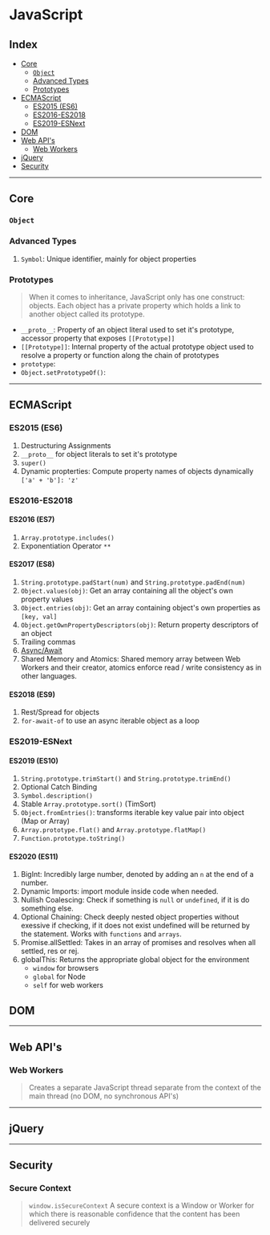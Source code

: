 <!-- omit in toc -->
# JavaScript

<!-- omit in toc -->
## Index

- [Core](#core)
  - [`Object`](#object)
  - [Advanced Types](#advanced-types)
  - [Prototypes](#prototypes)
- [ECMAScript](#ecmascript)
  - [ES2015 (ES6)](#es2015-es6)
  - [ES2016-ES2018](#es2016-es2018)
  - [ES2019-ESNext](#es2019-esnext)
- [DOM](#dom)
- [Web API's](#web-apis)
  - [Web Workers](#web-workers)
- [jQuery](#jquery)
- [Security](#security)

---

## Core

### `Object`

### Advanced Types

1. `Symbol`: Unique identifier, mainly for object properties

### Prototypes

> When it comes to inheritance, JavaScript only has one construct: objects. Each object has a private property which holds a link to another object called its prototype.

- `__proto__`: Property of an object literal used to set it's prototype, accessor property that exposes `[[Prototype]]`
- `[[Prototype]]`: Internal property of the actual prototype object used to resolve a property or function along the chain of prototypes
- `prototype`:
- `Object.setPrototypeOf()`:

---

## ECMAScript

### ES2015 (ES6)

1. Destructuring Assignments
2. `__proto__` for object literals to set it's prototype
3. `super()`
4. Dynamic propterties: Compute property names of objects dynamically `['a' + 'b']: 'z'`

### ES2016-ES2018

<!-- omit in toc -->
#### ES2016 (ES7)

1. `Array.prototype.includes()`
2. Exponentiation Operator `**`

<!-- omit in toc -->
#### ES2017 (ES8)

1. `String.prototype.padStart(num)` and `String.prototype.padEnd(num)`
2. `Object.values(obj)`: Get an array containing all the object's own property values
3. `Object.entries(obj)`: Get an array containing object's own properties as `[key, val]`
4. `Object.getOwnPropertyDescriptors(obj)`: Return property descriptors of an object
5. Trailing commas
6. [Async/Await](###async/await)
7. Shared Memory and Atomics: Shared memory array between Web Workers and their creator, atomics enforce read / write consistency as in other languages.

<!-- omit in toc -->
#### ES2018 (ES9)

1. Rest/Spread for objects
2. `for-await-of` to use an async iterable object as a loop

### ES2019-ESNext

<!-- omit in toc -->
#### ES2019 (ES10)

1. `String.prototype.trimStart()` and `String.prototype.trimEnd()`
2. Optional Catch Binding
3. `Symbol.description()`
4. Stable `Array.prototype.sort()` (TimSort)
5. `Object.fromEntries()`: transforms iterable key value pair into object (Map or Array)
6. `Array.prototype.flat()` and `Array.prototype.flatMap()`
7. `Function.prototype.toString()`

<!-- omit in toc -->
#### ES2020 (ES11)

1. BigInt: Incredibly large number, denoted by adding an `n` at the end of a number.
2. Dynamic Imports: import module inside code when needed.
3. Nullish Coalescing: Check if something is `null` or `undefined`, if it is do something else.
4. Optional Chaining: Check deeply nested object properties without exessive if checking, if it does not exist undefined will be returned by the statement. Works with `functions` and `arrays`.
5. Promise.allSettled: Takes in an array of promises and resolves when all settled, res or rej.
6. globalThis: Returns the appropriate global object for the environment
   - `window` for browsers
   - `global` for Node
   - `self` for web workers

## DOM

---

## Web API's

### Web Workers

> Creates a separate JavaScript thread separate from the context of the main thread (no DOM, no synchronous API's)

---

## jQuery

---

## Security

<!-- omit in toc -->
### Secure Context

> `window.isSecureContext` A secure context is a Window or Worker for which there is reasonable confidence that the content has been delivered securely
